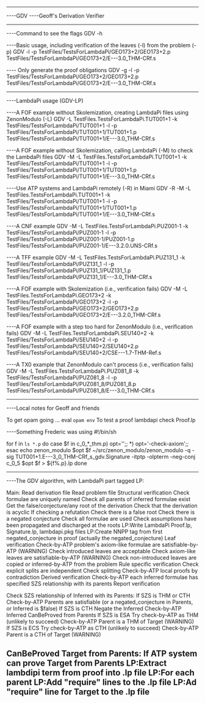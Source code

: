 ---------------------------------------------------------------------------------------------------
----GDV
----Geoff's Derivation Verifier

---------------------------------------------------------------------------------------------------
----Command to see the flags
GDV -h

----Basic usage, including verification of the leaves (-l) from the problem (-p)
GDV -l -p TestFiles/TestsForLambdaPi/GEO173+2/GEO173+2.p TestFiles/TestsForLambdaPi/GEO173+2/E---3.0_THM-CRf.s

---- Only generate the proof obligations
GDV -g -l -p TestFiles/TestsForLambdaPi/GEO173+2/GEO173+2.p TestFiles/TestsForLambdaPi/GEO173+2/E---3.0_THM-CRf.s

---------------------------------------------------------------------------------------------------
----LambdaPi usage (GDV-LP)

----A FOF example without Skolemization, creating LambdaPi files using ZenonModulo (-L)
GDV -L TestFiles.TestsForLambdaPi.TUT001+1 -k TestFiles/TestsForLambdaPi/TUT001+1 -l -p TestFiles/TestsForLambdaPi/TUT001+1/TUT001+1.p TestFiles/TestsForLambdaPi/TUT001+1/E---3.0_THM-CRf.s

----A FOF example without Skolemization, calling LambdaPi (-M) to check the LambdaPi files
GDV -M -L TestFiles.TestsForLambdaPi.TUT001+1 -k TestFiles/TestsForLambdaPi/TUT001+1 -l -p TestFiles/TestsForLambdaPi/TUT001+1/TUT001+1.p TestFiles/TestsForLambdaPi/TUT001+1/E---3.0_THM-CRf.s

----Use ATP systems and LambdaPi remotely (-R) in Miami
GDV -R -M -L TestFiles.TestsForLambdaPi.TUT001+1 -k TestFiles/TestsForLambdaPi/TUT001+1 -l -p TestFiles/TestsForLambdaPi/TUT001+1/TUT001+1.p TestFiles/TestsForLambdaPi/TUT001+1/E---3.0_THM-CRf.s

----A CNF example 
GDV -M -L TestFiles.TestsForLambdaPi.PUZ001-1 -k TestFiles/TestsForLambdaPi/PUZ001-1 -l -p TestFiles/TestsForLambdaPi/PUZ001-1/PUZ001-1.p TestFiles/TestsForLambdaPi/PUZ001-1/E---3.2.0.UNS-CRf.s

----A TFF example 
GDV -M -L TestFiles.TestsForLambdaPi.PUZ131_1 -k TestFiles/TestsForLambdaPi/PUZ131_1 -l -p TestFiles/TestsForLambdaPi/PUZ131_1/PUZ131_1.p TestFiles/TestsForLambdaPi/PUZ131_1/E---3.0_THM-CRf.s

----A FOF example with Skolemization (i.e., verification fails)
GDV -M -L TestFiles.TestsForLambdaPi.GEO173+2 -k TestFiles/TestsForLambdaPi/GEO173+2 -l -p TestFiles/TestsForLambdaPi/GEO173+2/GEO173+2.p TestFiles/TestsForLambdaPi/GEO173+2/E---3.2.0_THM-CRf.s

----A FOF example with a step too hard for ZenonModulo (i.e., verification fails)
GDV -M -L TestFiles.TestsForLambdaPi.SEU140+2 -k TestFiles/TestsForLambdaPi/SEU140+2 -l -p TestFiles/TestsForLambdaPi/SEU140+2/SEU140+2.p TestFiles/TestsForLambdaPi/SEU140+2/CSE---1.7-THM-Ref.s

----A TX0 example that ZenonModulo can't process (i.e., verification fails)
GDV -M -L TestFiles.TestsForLambdaPi.PUZ081_8 -k TestFiles/TestsForLambdaPi/PUZ081_8 -l -p TestFiles/TestsForLambdaPi/PUZ081_8/PUZ081_8.p TestFiles/TestsForLambdaPi/PUZ081_8/E---3.0_THM-CRf.s

---------------------------------------------------------------------------------------------------
----Local notes for Geoff and friends

To get opam going ...
    eval `opam env`
To test a proof
    lambdapi check Proof.lp


----Something Frederic was using
#!/bin/sh

for f in `ls *.p`
do
    case $f in
        c_0_*_thm.p) opt='';;
        *) opt='-check-axiom';;
    esac
    echo zenon_modulo $opt $f
    ~/src/zenon_modulo/zenon_modulo -q -sig TUT001+1.E---3_0_THM-CRf_s_gdv.Signature -itptp -olpterm -neg-conj c_0_5 $opt $f > ${f%.p}.lp
done

---------------------------------------------------------------------------------------------------
----The GDV algorithm, with LambdaPi part tagged LP:

Main:
    Read derivation file
    Read problem file
    Structural verification
        Check formulae are uniquely named
        Check all parents of inferred formulae exist
        Get the false/conjecture/any root of the derivation
        Check that the derivation is acyclic
        If checking a refutation
           Check there is a false root
           Check there is a negated conjecture
        Check all formulae are used
        Check assumptions have been propagated and discharged at the roots
    LP:Write LambdaPi Proof.lp, Signature.lp, lambdapi.pkg files
    LP:Create NNPP tag from first negated_conjecture in proof (actually the negated_conjecture)
    Leaf verification
        Check-by-ATP problem's axiom-like formulae are satisfiable-by-ATP (WARNING)
        Check introduced leaves are acceptable
        Check axiom-like leaves are satisfiable-by-ATP (WARNING)
        Check non-introduced leaves are copied or inferred-by-ATP from the problem
    Rule specific verification
        Check explicit splits are independent
        Check splitting
        Check-by-ATP local proofs by contradiction
    Derived verification
        Check-by-ATP each inferred formulae has specified SZS relationship with its parents
    Report verification

Check SZS relationship of Inferred with its Parents:
    If SZS is THM or CTH
        Check-by-ATP Parents are satisfiable 
                                 (or a negated_conjecture in Parents, or Inferred is $false)
        If SZS is CTH
            Negate the Inferred
        Check-by-ATP Inferred CanBeProved from Parents
    If SZS is ESA
        Try check-by-ATP as THM (unlikely to succeed)
        Check-by-ATP Parent is a THM of Target (WARNING)
    If SZS is ECS
        Try check-by-ATP as CTH (unlikely to succeed)
        Check-by-ATP Parent is a CTH of Target (WARNING)

CanBeProved Target from Parents:
    If ATP system can prove Target from Parents
        LP:Extract lambdipi term from proof into .lp file
        LP:For each parent
            LP:Add "require" lines to the .lp file
        LP:Ad "require" line for Target to the .lp file
---------------------------------------------------------------------------------------------------
